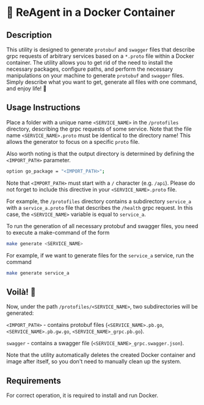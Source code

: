# 🐋 ReAgent in a Docker Container

## Description

This utility is designed to generate `protobuf` and `swagger` files that describe
grpc requests of arbitrary services based on a `*.proto` file within a Docker container.
The utility allows you to get rid of the need to install the necessary packages,
configure paths, and perform the necessary manipulations on your machine to
generate `protobuf` and `swagger`  files. Simply describe what you want to get,
generate all files with one command, and enjoy life! 🍹

## Usage Instructions

Place a folder with a unique name `<SERVICE_NAME>` in the `/protofiles` directory,
describing the grpc requests of some service. Note that the file name
`<SERVICE_NAME>.proto` must be identical to the directory name!
This allows the generator to focus on a specific `proto` file.

Also worth noting is that the output directory is determined by defining the
`<IMPORT_PATH>` parameter.

```bash
option go_package = "<IMPORT_PATH>";
```

Note that `<IMPORT_PATH>` must start with a `/` character (e.g. `/api`).
Please do not forget to include this directive in your `<SERVICE_NAME>.proto`
file.

For example, the `/protofiles` directory contains a subdirectory `service_a`
with a `service_a.proto` file that describes the `/health` grpc request.
In this case, the `<SERVICE_NAME>` variable is equal to `service_a`.

To run the generation of all necessary protobuf and swagger files,
you need to execute a make-command of the form

```bash
make generate <SERVICE_NAME>
```

For example, if we want to generate files for the `service_a`
service, run the command

```bash
make generate service_a
```

## Voilà! 🎉

Now, under the path `/protofiles/<SERVICE_NAME>`, two subdirectories
will be generated:

`<IMPORT_PATH>` - contains protobuf files (`<SERVICE_NAME>.pb.go`,
`<SERVICE_NAME>.pb.gw.go`, `<SERVICE_NAME>_grpc.pb.go`).

`swagger` - contains a swagger file (`<SERVICE_NAME>_grpc.swagger.json`).

Note that the utility automatically deletes the created Docker container
and image after itself, so you don't need to manually clean up the system.

## Requirements

For correct operation, it is required to install and run Docker.

